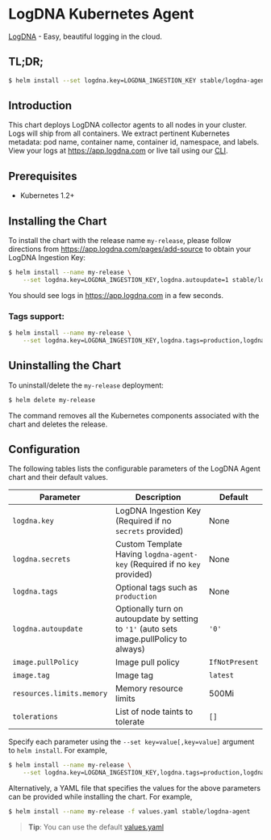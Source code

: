 # LogDNA Kubernetes Agent

[LogDNA](https://logdna.com) - Easy, beautiful logging in the cloud.

## TL;DR;

```bash
$ helm install --set logdna.key=LOGDNA_INGESTION_KEY stable/logdna-agent
```

## Introduction

This chart deploys LogDNA collector agents to all nodes in your cluster. Logs will ship from all containers. We extract pertinent Kubernetes metadata: pod name, container name, container id, namespace, and labels. View your logs at https://app.logdna.com or live tail using our [CLI](https://github.com/logdna/logdna-cli).

## Prerequisites

- Kubernetes 1.2+

## Installing the Chart

To install the chart with the release name `my-release`, please follow directions from https://app.logdna.com/pages/add-source to obtain your LogDNA Ingestion Key:

```bash
$ helm install --name my-release \
    --set logdna.key=LOGDNA_INGESTION_KEY,logdna.autoupdate=1 stable/logdna-agent
```

You should see logs in https://app.logdna.com in a few seconds.

### Tags support:
```bash
$ helm install --name my-release \
    --set logdna.key=LOGDNA_INGESTION_KEY,logdna.tags=production,logdna.autoupdate=1 stable/logdna-agent
```

## Uninstalling the Chart

To uninstall/delete the `my-release` deployment:

```bash
$ helm delete my-release
```

The command removes all the Kubernetes components associated with the chart and deletes the release.

## Configuration

The following tables lists the configurable parameters of the LogDNA Agent chart and their default values.

Parameter | Description | Default
--- | --- | ---
`logdna.key` | LogDNA Ingestion Key (Required if no `secrets` provided) | None
`logdna.secrets` | Custom Template Having `logdna-agent-key` (Required if no `key` provided) | None
`logdna.tags` | Optional tags such as `production` | None
`logdna.autoupdate` | Optionally turn on autoupdate by setting to `'1'` (auto sets image.pullPolicy to always) | `'0'`
`image.pullPolicy` | Image pull policy | `IfNotPresent`
`image.tag` | Image tag | `latest`
`resources.limits.memory` | Memory resource limits | 500Mi                                      |
`tolerations` | List of node taints to tolerate | `[]`

Specify each parameter using the `--set key=value[,key=value]` argument to `helm install`. For example,

```bash
$ helm install --name my-release \
    --set logdna.key=LOGDNA_INGESTION_KEY,logdna.tags=production,logdna.autoupdate=1 stable/logdna-agent
```

Alternatively, a YAML file that specifies the values for the above parameters can be provided while installing the chart. For example,

```bash
$ helm install --name my-release -f values.yaml stable/logdna-agent
```

> **Tip**: You can use the default [values.yaml](values.yaml)
